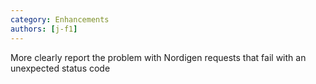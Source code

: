 ```yaml
---
category: Enhancements
authors: [j-f1]
---
```


More clearly report the problem with Nordigen requests that fail with an unexpected status code

